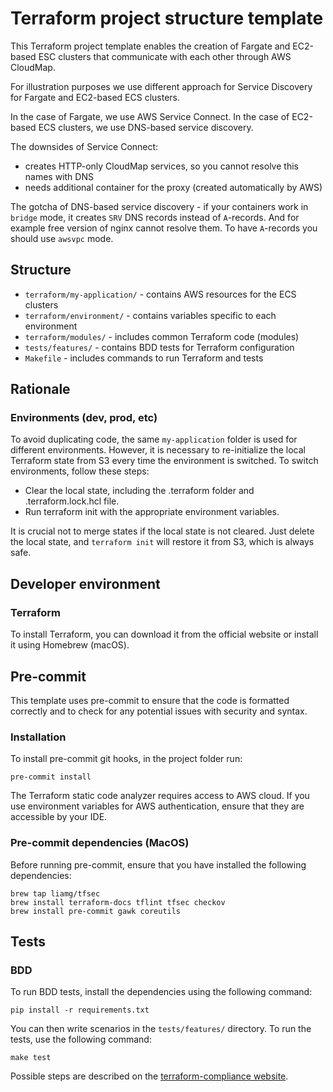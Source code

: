 # Terraform project structure template

This Terraform project template enables the creation of Fargate and EC2-based ESC clusters 
that communicate with each other through AWS CloudMap.

For illustration purposes we use different approach for Service Discovery for Fargate and EC2-based ECS clusters.

In the case of Fargate, we use AWS Service Connect.
In the case of EC2-based ECS clusters, we use DNS-based service discovery.

The downsides of Service Connect:
* creates HTTP-only CloudMap services, so you cannot resolve this names with DNS
* needs additional container for the proxy (created automatically by AWS)

The gotcha of DNS-based service discovery - if your containers work in `bridge` mode, it
creates `SRV` DNS records instead of `A`-records.
And for example free version of nginx cannot resolve them.
To have `A`-records you should use `awsvpc` mode.

## Structure

* `terraform/my-application/` - contains AWS resources for the ECS clusters
* `terraform/environment/` - contains variables specific to each environment
* `terraform/modules/` - includes common Terraform code (modules)
* `tests/features/` - contains BDD tests for Terraform configuration
* `Makefile` - includes commands to run Terraform and tests

## Rationale

### Environments (dev, prod, etc)

To avoid duplicating code, the same `my-application` folder is used for different environments. 
However, it is necessary to re-initialize the local Terraform state from S3 every time the environment is switched. 
To switch environments, follow these steps:

* Clear the local state, including the .terraform folder and .terraform.lock.hcl file.
* Run terraform init with the appropriate environment variables.

It is crucial not to merge states if the local state is not cleared. Just delete the local state, 
and `terraform init` will restore it from S3, which is always safe.

## Developer environment

### Terraform

To install Terraform, you can download it from the official website or install it using Homebrew (macOS).

## Pre-commit

This template uses pre-commit to ensure that the code is formatted correctly and to check for any potential issues with security and syntax.

### Installation

To install pre-commit git hooks, in the project folder run:

    pre-commit install

The Terraform static code analyzer requires access to AWS cloud. 
If you use environment variables for AWS authentication, ensure that they are accessible by your IDE.

### Pre-commit dependencies (MacOS)

Before running pre-commit, ensure that you have installed the following dependencies:

    brew tap liamg/tfsec
    brew install terraform-docs tflint tfsec checkov
    brew install pre-commit gawk coreutils

## Tests

### BDD
To run BDD tests, install the dependencies using the following command:

    pip install -r requirements.txt

You can then write scenarios in the `tests/features/` directory. To run the tests, use the following command:

    make test

Possible steps are described on the [terraform-compliance website](https://terraform-compliance.com/pages/Examples/).
